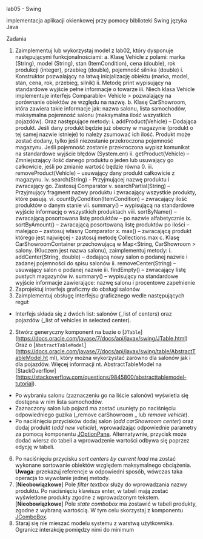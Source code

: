 lab05 - Swing

implementacja aplikacji okienkowej przy pomocy biblioteki Swing języka Java

Zadania
1. Zaimplementuj lub wykorzystaj model z lab02, który dysponuje następującymi
funkcjonalnościami:
a. Klasę Vehicle z polami: marka (String), model (String), stan (ItemCondition), cena
(double), rok produkcji (integer), przebieg (double), pojemność silnika (double)
i. Konstruktor pozwalający na łatwą inicjalizację obiektu (marka, model, stan,
cena, rok, przebieg, silnik)
ii. Metodę print wypisujący na standardowe wyjście pełne informacje o
towarze
iii. Niech klasa Vehicle implementuje interfejs Comparable< Vehicle >
pozwalający na porównanie obiektów ze względu na nazwę.
b. Klasę CarShowroom, która zawiera takie informacje jak: nazwa salonu, lista
samochodów, maksymalna pojemność salonu (maksymalna ilość wszystkich
pojazdów). Oraz następujące metody:
i. addProduct(Vehicle) – Dodająca produkt. Jeśli dany produkt będzie już
obecny w magazynie (produkt o tej samej nazwie istnieje) to należy
zsumować ich ilość. Produkt może zostać dodany, tylko jeśli niezostanie
przekroczona pojemność magazynu. Jeśli pojemność zostanie przekroczona
wypisz komunikat na standardowe wyjście błędów (System.err)
ii. getProduct(Vehicle) – Zmniejszający ilość danego produktu o jeden lub
usuwający go całkowicie, jeśli po zmianie wartość będzie równa 0.
iii. removeProduct(Vehicle) – usuwający dany produkt całkowicie z magazynu.
iv. search(String) - Przyjmującej nazwę produktu i zwracający go. Zastosuj
Comparator
v. searchPartial(String) – Przyjmujący fragment nazwy produktu i zwracający
wszystkie produkty, które pasują.
vi. countByCondition(ItemCondition) – zwracający ilość produktów o danym
stanie
vii. summary() – wypisującą na standardowe wyjście informację o wszystkich
produktach
viii. sortByName() – zwracającą posortowana listę produktów – po nazwie
alfabetycznie
ix. sortByAmount() – zwracającą posortowaną listę produktów po ilości –
malejąco – zastosuj własny Comparator
x. max() – zwracającą produkt którego jest najwięcej - zastosuj metodę
Collections.max
c. Klasę CarShowroomContainer przechowującą w Map<String, CarShowroom > salony.
(Kluczem jest nazwa salonu), zaimplementuj metody:
i. addCenter(String, double) – dodającą nowy salon o podanej nazwie i zadanej
pojemności do spisu salonów
ii. removeCenter(String) – usuwający salon o podanej nazwie
iii. findEmpty() – zwracający listę pustych magazynów
iv. summary() – wypisujący na standardowe wyjście informacje zawierające:
nazwę salonu i procentowe zapełnienie
3. Zaprojektuj interfejs graficzny do obsługi salonów
4. Zaimplementuj obsługę interfejsu graficznego wedle następujących reguł:
- Interfejs składa się z dwóch list: salonów (_list of centers) oraz pojazdów (_list of vehicles
in selected center).

 2. Stwórz generyczny komponent na bazie
o [`JTable`]
(https://docs.oracle.com/javase/7/docs/api/javax/swing/JTable.html)
Oraz
o [`AbstractTableModel`]
(https://docs.oracle.com/javase/7/docs/api/javax/swing/table/AbstractTableModel.ht
ml), który można wykorzystać zarówno dla salonów jak i dla pojazdów. Więcej
informacji nt. AbstractTableModel na [StackOverflow]
(https://stackoverflow.com/questions/9845800/abstracttablemodel-tutorial).
- Po wybraniu salonu (zaznaczeniu go na liście salonów) wyświetla się dostępna w nim lista
samochodów.
- Zaznaczony salon lub pojazd ma zostać usunięty po naciśnięciu odpowiedniego guzika
(_remove carShowroom _ lub _remove vehicle_).
- Po naciśnięciu przycisków dodaj salon (_add carShowroom center_) oraz dodaj produkt
(_add new vehicle_), wprowadzając odpowiednie parametry za pomocą komponentu
[JOptionPane](https://docs.oracle.com/javase/7/docs/api/javax/swing/JOptionPane.html).
Alternatywnie, przycisk może dodać wiersz do tabeli a wprowadzenie wartości odbywa się
poprzez edycję w tabeli.
6. Po naciśnięciu przycisku _sort centers by current load_ ma zostać wykonane sortowanie
obiektów względem maksymalnego obciążenia. **Uwaga**: przekazuj referencje w
odpowiedni sposób, wówczas taka operacja to wywołanie jednej metody.
7. [**Nieobowiązkowe**]
Pole _filter textbox_ służy do wprowadzania nazwy produktu. Po naciśnięciu klawisza
enter, w tabeli mają zostać wyświetlone produkty zgodne z wprowadzonym tekstem.
[**Nieobowiązkowe**]
Pole _state combobox_ ma zostawić w tabeli produkty, zgodne z wybraną wartością. W
tym celu skorzystaj z komponentu
[JComboBox](https://docs.oracle.com/javase/7/docs/api/javax/swing/JComboBox.html).
5. Staraj się nie mieszać modelu systemu z warstwą użytkownika. Ogranicz interakcję
pomiędzy nimi do minimum
